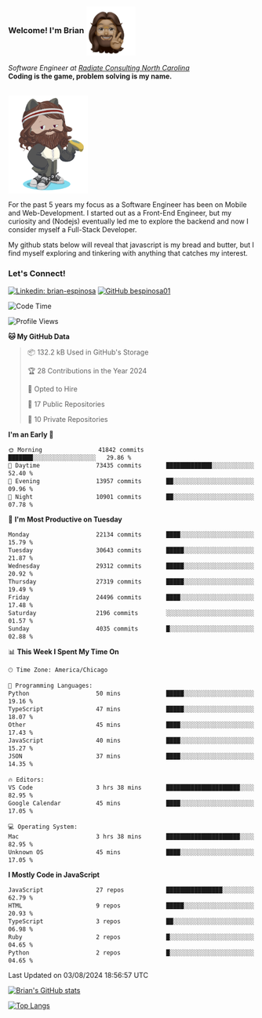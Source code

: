 ###  Welcome! I'm Brian <img align="center" src="https://github.com/bespinosa01/bespinosa01/blob/main/assets/peace-animoji.png" height="100" /></h2>
<p><em>Software Engineer at <a href="https://www.radiateconsulting.coop/north-carolina-tech-coop">Radiate Consulting North Carolina</a>
 <br/>
<!-- </br>Developer Consultant at <a href="https://codethedream.org/">Code The Dream</a> -->
</em> <b>Coding is the game, problem solving is my name.</b></p>

<br/>


 <img align="center" src="https://github.com/bespinosa01/bespinosa01/blob/main/assets/octo-me.png" height="200" /> 
 <p>
 For the past 5 years my focus as a Software Engineer has been on Mobile and Web-Development. I started out as a Front-End Engineer, but my curiosity and (Nodejs) eventually led me to explore the backend and now I consider myself a Full-Stack Developer.
</p>
<p>
 My github stats below will reveal that javascript is my bread and butter, but I find myself exploring and tinkering with anything that catches my interest. 
 </p>
 
 
### Let's Connect!

[![Linkedin: brian-espinosa](https://img.shields.io/badge/-brian--espinosa-blue?style=flat-square&logo=Linkedin&logoColor=white&link=https://www.linkedin.com/in/brian-espinosa/)](https://www.linkedin.com/in/brian-espinosa/)
[![GitHub bespinosa01](https://img.shields.io/github/followers/bespinosa01?label=follow&style=social)](https://github.com/bespinosa01)



<!--START_SECTION:waka-->
![Code Time](http://img.shields.io/badge/Code%20Time-1%2C601%20hrs%2054%20mins-blue)

![Profile Views](http://img.shields.io/badge/Profile%20Views-0-blue)

**🐱 My GitHub Data** 

> 📦 132.2 kB Used in GitHub's Storage 
 > 
> 🏆 28 Contributions in the Year 2024
 > 
> 💼 Opted to Hire
 > 
> 📜 17 Public Repositories 
 > 
> 🔑 10 Private Repositories 
 > 
**I'm an Early 🐤** 

```text
🌞 Morning                41842 commits       ███████░░░░░░░░░░░░░░░░░░   29.86 % 
🌆 Daytime                73435 commits       █████████████░░░░░░░░░░░░   52.40 % 
🌃 Evening                13957 commits       ██░░░░░░░░░░░░░░░░░░░░░░░   09.96 % 
🌙 Night                  10901 commits       ██░░░░░░░░░░░░░░░░░░░░░░░   07.78 % 
```
📅 **I'm Most Productive on Tuesday** 

```text
Monday                   22134 commits       ████░░░░░░░░░░░░░░░░░░░░░   15.79 % 
Tuesday                  30643 commits       █████░░░░░░░░░░░░░░░░░░░░   21.87 % 
Wednesday                29312 commits       █████░░░░░░░░░░░░░░░░░░░░   20.92 % 
Thursday                 27319 commits       █████░░░░░░░░░░░░░░░░░░░░   19.49 % 
Friday                   24496 commits       ████░░░░░░░░░░░░░░░░░░░░░   17.48 % 
Saturday                 2196 commits        ░░░░░░░░░░░░░░░░░░░░░░░░░   01.57 % 
Sunday                   4035 commits        █░░░░░░░░░░░░░░░░░░░░░░░░   02.88 % 
```


📊 **This Week I Spent My Time On** 

```text
🕑︎ Time Zone: America/Chicago

💬 Programming Languages: 
Python                   50 mins             █████░░░░░░░░░░░░░░░░░░░░   19.16 % 
TypeScript               47 mins             █████░░░░░░░░░░░░░░░░░░░░   18.07 % 
Other                    45 mins             ████░░░░░░░░░░░░░░░░░░░░░   17.43 % 
JavaScript               40 mins             ████░░░░░░░░░░░░░░░░░░░░░   15.27 % 
JSON                     37 mins             ████░░░░░░░░░░░░░░░░░░░░░   14.35 % 

🔥 Editors: 
VS Code                  3 hrs 38 mins       █████████████████████░░░░   82.95 % 
Google Calendar          45 mins             ████░░░░░░░░░░░░░░░░░░░░░   17.05 % 

💻 Operating System: 
Mac                      3 hrs 38 mins       █████████████████████░░░░   82.95 % 
Unknown OS               45 mins             ████░░░░░░░░░░░░░░░░░░░░░   17.05 % 
```

**I Mostly Code in JavaScript** 

```text
JavaScript               27 repos            ████████████████░░░░░░░░░   62.79 % 
HTML                     9 repos             █████░░░░░░░░░░░░░░░░░░░░   20.93 % 
TypeScript               3 repos             ██░░░░░░░░░░░░░░░░░░░░░░░   06.98 % 
Ruby                     2 repos             █░░░░░░░░░░░░░░░░░░░░░░░░   04.65 % 
Python                   2 repos             █░░░░░░░░░░░░░░░░░░░░░░░░   04.65 % 
```




 Last Updated on 03/08/2024 18:56:57 UTC
<!--END_SECTION:waka-->


<!--  Github STATS -->
[![Brian's GitHub stats](https://github-readme-stats.vercel.app/api?username=bespinosa01&hide=stars,contribs&count_private=true&show_icons=true)](https://github.com/anuraghazra/github-readme-stats)

[![Top Langs](https://github-readme-stats.vercel.app/api/top-langs/?username=bespinosa01&layout=compact)](https://github.com/anuraghazra/github-readme-stats)



<!--
**bespinosa01/bespinosa01** is a ✨ _special_ ✨ repository because its `README.md` (this file) appears on your GitHub profile.

Here are some ideas to get you started:

- 🔭 I’m currently working on ...
- 🌱 I’m currently learning ...
- 👯 I’m looking to collaborate on ...
- 🤔 I’m looking for help with ...
- 💬 Ask me about ...
- 📫 How to reach me: ...
- 😄 Pronouns: ...
- ⚡ Fun fact: ...
-->
